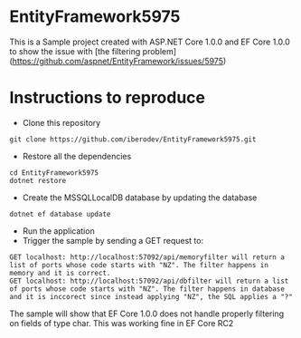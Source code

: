 # EntityFramework5975

This is a Sample project created with ASP.NET Core 1.0.0 and EF Core 1.0.0
to show the issue with [the filtering problem] (https://github.com/aspnet/EntityFramework/issues/5975)

# Instructions to reproduce
* Clone this repository 
```
git clone https://github.com/iberodev/EntityFramework5975.git
```
* Restore all the dependencies
```
cd EntityFramework5975
dotnet restore
```
* Create the MSSQLLocalDB database by updating the database
```
dotnet ef database update
```
* Run the application
* Trigger the sample by sending a GET request to:
```
GET localhost: http://localhost:57092/api/memoryfilter will return a list of ports whose code starts with "NZ". The filter happens in memory and it is correct.
GET localhost: http://localhost:57092/api/dbfilter will return a list of ports whose code starts with "NZ". The filter happens in database and it is inccorect since instead applying "NZ", the SQL applies a "?"
```

The sample will show that EF Core 1.0.0 does not handle properly filtering on fields of type char. This was working fine in EF Core RC2
